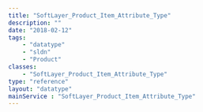 ```yaml
---
title: "SoftLayer_Product_Item_Attribute_Type"
description: ""
date: "2018-02-12"
tags:
    - "datatype"
    - "sldn"
    - "Product"
classes:
    - "SoftLayer_Product_Item_Attribute_Type"
type: "reference"
layout: "datatype"
mainService : "SoftLayer_Product_Item_Attribute_Type"
---
```

